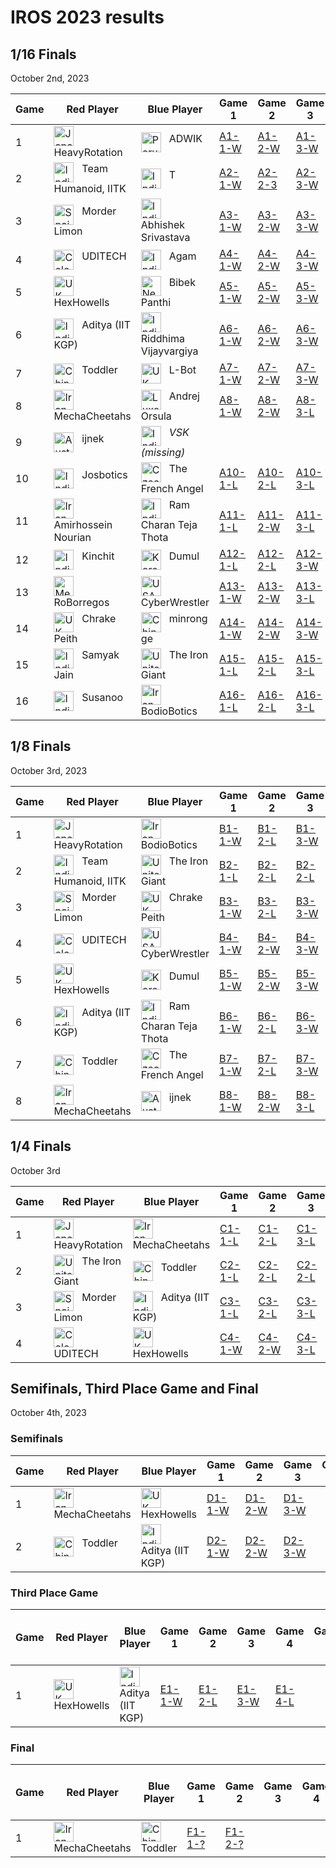 # IROS 2023 results

## 1/16 Finals
October 2nd, 2023

| Game | Red Player          | Blue Player                            | Game 1 | Game 2 | Game 3 | Game 4 | Game 5 | Score | Winner |
|------|---------------------|----------------------------------------|--------|--------|--------|--------|--------|-------|--------|
| 1    | <img src="https://webots.cloud/images/flags/jp.svg" width="32px" title="Japan" align="top"> &nbsp; HeavyRotation | <img src="https://webots.cloud/images/flags/in.svg" width="32px" title="Peru" align="top"> &nbsp; ADWIK | [A1-1-W](https://webots.cloud/run?version=R2023b&url=https://github.com/cyberbotics/wrestling/blob/IROS2023/worlds/wrestling.wbt&type=competition&context=view&id=IROS2023-A1-1-W) | [A1-2-W](https://webots.cloud/run?version=R2023b&url=https://github.com/cyberbotics/wrestling/blob/IROS2023/worlds/wrestling.wbt&type=competition&context=view&id=IROS2023-A1-2-W) | [A1-3-W](https://webots.cloud/run?version=R2023b&url=https://github.com/cyberbotics/wrestling/blob/IROS2023/worlds/wrestling.wbt&type=competition&context=view&id=IROS2023-A1-3-W) | | | 3 - 0 | <img src="https://webots.cloud/images/flags/jp.svg" width="32px" title="Japan" align="top"> &nbsp; HeavyRotation |
| 2    | <img src="https://webots.cloud/images/flags/in.svg" width="32px" title="India" align="top"> &nbsp; Team Humanoid, IITK | <img src="https://webots.cloud/images/flags/in.svg" width="32px" title="India" align="top"> &nbsp; T | [A2-1-W](https://webots.cloud/run?version=R2023b&url=https://github.com/cyberbotics/wrestling/blob/IROS2023/worlds/wrestling.wbt&type=competition&context=view&id=IROS2023-A2-1-W) | [A2-2-3](https://webots.cloud/run?version=R2023b&url=https://github.com/cyberbotics/wrestling/blob/IROS2023/worlds/wrestling.wbt&type=competition&context=view&id=IROS2023-A2-2-W) | [A2-3-W](https://webots.cloud/run?version=R2023b&url=https://github.com/cyberbotics/wrestling/blob/IROS2023/worlds/wrestling.wbt&type=competition&context=view&id=IROS2023-A2-3-W) | | | 3 - 0 | <img src="https://webots.cloud/images/flags/in.svg" width="32px" title="India" align="top"> &nbsp; Team Humanoid, IITK |
| 3    | <img src="https://webots.cloud/images/flags/es.svg" width="32px" title="Spain" align="top"> &nbsp; Morder Limon | <img src="https://webots.cloud/images/flags/in.svg" width="32px" title="India" align="top"> &nbsp; Abhishek Srivastava | [A3-1-W](https://webots.cloud/run?version=R2023b&url=https://github.com/cyberbotics/wrestling/blob/IROS2023/worlds/wrestling.wbt&type=competition&context=view&id=IROS2023-A3-1-W) | [A3-2-W](https://webots.cloud/run?version=R2023b&url=https://github.com/cyberbotics/wrestling/blob/IROS2023/worlds/wrestling.wbt&type=competition&context=view&id=IROS2023-A3-2-W) | [A3-3-W](https://webots.cloud/run?version=R2023b&url=https://github.com/cyberbotics/wrestling/blob/IROS2023/worlds/wrestling.wbt&type=competition&context=view&id=IROS2023-A3-3-W) | | | 3 - 0 | <img src="https://webots.cloud/images/flags/es.svg" width="32px" title="Spain" align="top"> &nbsp; Morder Limon |
| 4    | <img src="https://webots.cloud/images/flags/co.svg" width="32px" title="Colombia" align="top"> &nbsp; UDITECH | <img src="https://webots.cloud/images/flags/in.svg" width="32px" title="India" align="top"> &nbsp; Agam | [A4-1-W](https://webots.cloud/run?version=R2023b&url=https://github.com/cyberbotics/wrestling/blob/IROS2023/worlds/wrestling.wbt&type=competition&context=view&id=IROS2023-A4-1-W) | [A4-2-W](https://webots.cloud/run?version=R2023b&url=https://github.com/cyberbotics/wrestling/blob/IROS2023/worlds/wrestling.wbt&type=competition&context=view&id=IROS2023-A4-2-W) | [A4-3-W](https://webots.cloud/run?version=R2023b&url=https://github.com/cyberbotics/wrestling/blob/IROS2023/worlds/wrestling.wbt&type=competition&context=view&id=IROS2023-A4-3-W) | | | 3 - 0 | <img src="https://webots.cloud/images/flags/co.svg" width="32px" title="Colombia" align="top"> &nbsp; UDITECH |
| 5    | <img src="https://webots.cloud/images/flags/gb.svg" width="32px" title="UK" align="top"> &nbsp; HexHowells | <img src="https://webots.cloud/images/flags/np.svg" width="32px" title="Nepal" align="top"> &nbsp; Bibek Panthi | [A5-1-W](https://webots.cloud/run?version=R2023b&url=https://github.com/cyberbotics/wrestling/blob/IROS2023/worlds/wrestling.wbt&type=competition&context=view&id=IROS2023-A5-1-W) | [A5-2-W](https://webots.cloud/run?version=R2023b&url=https://github.com/cyberbotics/wrestling/blob/IROS2023/worlds/wrestling.wbt&type=competition&context=view&id=IROS2023-A5-2-W) | [A5-3-W](https://webots.cloud/run?version=R2023b&url=https://github.com/cyberbotics/wrestling/blob/IROS2023/worlds/wrestling.wbt&type=competition&context=view&id=IROS2023-A5-3-W) | | | 3 - 0 | <img src="https://webots.cloud/images/flags/gb.svg" width="32px" title="UK" align="top"> &nbsp; HexHowells |
| 6    | <img src="https://webots.cloud/images/flags/in.svg" width="32px" title="India" align="top"> &nbsp; Aditya (IIT KGP) | <img src="https://webots.cloud/images/flags/in.svg" width="32px" title="India" align="top"> &nbsp; Riddhima Vijayvargiya | [A6-1-W](https://webots.cloud/run?version=R2023b&url=https://github.com/cyberbotics/wrestling/blob/IROS2023/worlds/wrestling.wbt&type=competition&context=view&id=IROS2023-A6-1-W) | [A6-2-W](https://webots.cloud/run?version=R2023b&url=https://github.com/cyberbotics/wrestling/blob/IROS2023/worlds/wrestling.wbt&type=competition&context=view&id=IROS2023-A6-2-W) | [A6-3-W](https://webots.cloud/run?version=R2023b&url=https://github.com/cyberbotics/wrestling/blob/IROS2023/worlds/wrestling.wbt&type=competition&context=view&id=IROS2023-A6-3-W) | | | 3 - 0 | <img src="https://webots.cloud/images/flags/in.svg" width="32px" title="India" align="top"> &nbsp; Aditya (IIT KGP) |
| 7    | <img src="https://webots.cloud/images/flags/cn.svg" width="32px" title="China" align="top"> &nbsp; Toddler | <img src="https://webots.cloud/images/flags/gb.svg" width="32px" title="UK" align="top"> &nbsp; L-Bot | [A7-1-W](https://webots.cloud/run?version=R2023b&url=https://github.com/cyberbotics/wrestling/blob/IROS2023/worlds/wrestling.wbt&type=competition&context=view&id=IROS2023-A7-1-W) | [A7-2-W](https://webots.cloud/run?version=R2023b&url=https://github.com/cyberbotics/wrestling/blob/IROS2023/worlds/wrestling.wbt&type=competition&context=view&id=IROS2023-A7-2-W) | [A7-3-W](https://webots.cloud/run?version=R2023b&url=https://github.com/cyberbotics/wrestling/blob/IROS2023/worlds/wrestling.wbt&type=competition&context=view&id=IROS2023-A7-3-W) | | | 3 - 0 | <img src="https://webots.cloud/images/flags/cn.svg" width="32px" title="China" align="top"> &nbsp; Toddler |
| 8    | <img src="https://webots.cloud/images/flags/ir.svg" width="32px" title="Iran" align="top"> &nbsp; MechaCheetahs | <img src="https://webots.cloud/images/flags/lu.svg" width="32px" title="Luxembourg" align="top"> &nbsp; Andrej Orsula | [A8-1-W](https://webots.cloud/run?version=R2023b&url=https://github.com/cyberbotics/wrestling/blob/IROS2023/worlds/wrestling.wbt&type=competition&context=view&id=IROS2023-A8-1-W) | [A8-2-W](https://webots.cloud/run?version=R2023b&url=https://github.com/cyberbotics/wrestling/blob/IROS2023/worlds/wrestling.wbt&type=competition&context=view&id=IROS2023-A8-2-W) | [A8-3-L](https://webots.cloud/run?version=R2023b&url=https://github.com/cyberbotics/wrestling/blob/IROS2023/worlds/wrestling.wbt&type=competition&context=view&id=IROS2023-A8-3-L) | [A8-4-W](https://webots.cloud/run?version=R2023b&url=https://github.com/cyberbotics/wrestling/blob/IROS2023/worlds/wrestling.wbt&type=competition&context=view&id=IROS2023-A8-4-W) | | 3 - 1 | <img src="https://webots.cloud/images/flags/ir.svg" width="32px" title="Iran" align="top"> &nbsp; MechaCheetahs |
| 9    | <img src="https://webots.cloud/images/flags/au.svg" width="32px" title="Australia" align="top"> &nbsp; ijnek | <img src="https://webots.cloud/images/flags/in.svg" width="32px" title="India" align="top"> &nbsp; *VSK (missing)* | | | | | | | <img src="https://webots.cloud/images/flags/au.svg" width="32px" title="Australia" align="top"> &nbsp; ijnek |
| 10   | <img src="https://webots.cloud/images/flags/in.svg" width="32px" title="India" align="top"> &nbsp; Josbotics | <img src="https://webots.cloud/images/flags/cz.svg" width="32px" title="Czechia" align="top"> &nbsp; The French Angel | [A10-1-L](https://webots.cloud/run?version=R2023b&url=https://github.com/cyberbotics/wrestling/blob/IROS2023/worlds/wrestling.wbt&type=competition&context=view&id=IROS2023-A10-1-L) | [A10-2-L](https://webots.cloud/run?version=R2023b&url=https://github.com/cyberbotics/wrestling/blob/IROS2023/worlds/wrestling.wbt&type=competition&context=view&id=IROS2023-A10-2-L) | [A10-3-L](https://webots.cloud/run?version=R2023b&url=https://github.com/cyberbotics/wrestling/blob/IROS2023/worlds/wrestling.wbt&type=competition&context=view&id=IROS2023-A10-3-L) | | | 0 - 3 | <img src="https://webots.cloud/images/flags/cz.svg" width="32px" title="Czechia" align="top"> &nbsp; The French Angel |
| 11   | <img src="https://webots.cloud/images/flags/ir.svg" width="32px" title="Iran" align="top"> &nbsp; Amirhossein Nourian | <img src="https://webots.cloud/images/flags/in.svg" width="32px" title="India" align="top"> &nbsp; Ram Charan Teja Thota | [A11-1-L](https://webots.cloud/run?version=R2023b&url=https://github.com/cyberbotics/wrestling/blob/IROS2023/worlds/wrestling.wbt&type=competition&context=view&id=IROS2023-A11-1-L) | [A11-2-W](https://webots.cloud/run?version=R2023b&url=https://github.com/cyberbotics/wrestling/blob/IROS2023/worlds/wrestling.wbt&type=competition&context=view&id=IROS2023-A11-2-W) | [A11-3-L](https://webots.cloud/run?version=R2023b&url=https://github.com/cyberbotics/wrestling/blob/IROS2023/worlds/wrestling.wbt&type=competition&context=view&id=IROS2023-A11-3-L) | [A11-4-L](https://webots.cloud/run?version=R2023b&url=https://github.com/cyberbotics/wrestling/blob/IROS2023/worlds/wrestling.wbt&type=competition&context=view&id=IROS2023-A11-4-L) | | 1 - 3 | <img src="https://webots.cloud/images/flags/in.svg" width="32px" title="India" align="top"> &nbsp; Ram Charan Teja Thota |
| 12   | <img src="https://webots.cloud/images/flags/in.svg" width="32px" title="India" align="top"> &nbsp; Kinchit | <img src="https://webots.cloud/images/flags/kr.svg" width="32px" title="Korea" align="top"> &nbsp; Dumul | [A12-1-L](https://webots.cloud/run?version=R2023b&url=https://github.com/cyberbotics/wrestling/blob/IROS2023/worlds/wrestling.wbt&type=competition&context=view&id=IROS2023-A12-1-L) | [A12-2-L](https://webots.cloud/run?version=R2023b&url=https://github.com/cyberbotics/wrestling/blob/IROS2023/worlds/wrestling.wbt&type=competition&context=view&id=IROS2023-A12-2-L) | [A12-3-W](https://webots.cloud/run?version=R2023b&url=https://github.com/cyberbotics/wrestling/blob/IROS2023/worlds/wrestling.wbt&type=competition&context=view&id=IROS2023-A12-3-W) | [A12-4-W](https://webots.cloud/run?version=R2023b&url=https://github.com/cyberbotics/wrestling/blob/IROS2023/worlds/wrestling.wbt&type=competition&context=view&id=IROS2023-A12-4-W) | [A12-5-L](https://webots.cloud/run?version=R2023b&url=https://github.com/cyberbotics/wrestling/blob/IROS2023/worlds/wrestling.wbt&type=competition&context=view&id=IROS2023-A12-5-L) | 2 - 3 | <img src="https://webots.cloud/images/flags/kr.svg" width="32px" title="Korea" align="top"> &nbsp; Dumul |
| 13   | <img src="https://webots.cloud/images/flags/mx.svg" width="32px" title="Mexico" align="top"> &nbsp; RoBorregos | <img src="https://webots.cloud/images/flags/us.svg" width="32px" title="USA" align="top"> &nbsp; CyberWrestler | [A13-1-W](https://webots.cloud/run?version=R2023b&url=https://github.com/cyberbotics/wrestling/blob/IROS2023/worlds/wrestling.wbt&type=competition&context=view&id=IROS2023-A13-1-W) | [A13-2-W](https://webots.cloud/run?version=R2023b&url=https://github.com/cyberbotics/wrestling/blob/IROS2023/worlds/wrestling.wbt&type=competition&context=view&id=IROS2023-A13-2-W) | [A13-3-L](https://webots.cloud/run?version=R2023b&url=https://github.com/cyberbotics/wrestling/blob/IROS2023/worlds/wrestling.wbt&type=competition&context=view&id=IROS2023-A13-3-L) | [A13-4-L](https://webots.cloud/run?version=R2023b&url=https://github.com/cyberbotics/wrestling/blob/IROS2023/worlds/wrestling.wbt&type=competition&context=view&id=IROS2023-A13-4-L) | [A13-5-L](https://webots.cloud/run?version=R2023b&url=https://github.com/cyberbotics/wrestling/blob/IROS2023/worlds/wrestling.wbt&type=competition&context=view&id=IROS2023-A13-5-L) | 2 - 3 | <img src="https://webots.cloud/images/flags/us.svg" width="32px" title="USA" align="top"> &nbsp; CyberWrestler |
| 14   | <img src="https://webots.cloud/images/flags/gb.svg" width="32px" title="UK" align="top"> &nbsp; Chrake Peith | <img src="https://webots.cloud/images/flags/cn.svg" width="32px" title="China" align="top"> &nbsp; minrong ge | [A14-1-W](https://webots.cloud/run?version=R2023b&url=https://github.com/cyberbotics/wrestling/blob/IROS2023/worlds/wrestling.wbt&type=competition&context=view&id=IROS2023-A14-1-W) | [A14-2-W](https://webots.cloud/run?version=R2023b&url=https://github.com/cyberbotics/wrestling/blob/IROS2023/worlds/wrestling.wbt&type=competition&context=view&id=IROS2023-A14-2-W) | [A14-3-W](https://webots.cloud/run?version=R2023b&url=https://github.com/cyberbotics/wrestling/blob/IROS2023/worlds/wrestling.wbt&type=competition&context=view&id=IROS2023-A14-3-W) | | | 3 - 0 | <img src="https://webots.cloud/images/flags/gb.svg" width="32px" title="UK" align="top"> &nbsp; Chrake Peith |
| 15   | <img src="https://webots.cloud/images/flags/in.svg" width="32px" title="India" align="top"> &nbsp; Samyak Jain | <img src="https://webots.cloud/images/flags/ae.svg" width="32px" title="United Arab Emirates" align="top"> &nbsp; The Iron Giant | [A15-1-L](https://webots.cloud/run?version=R2023b&url=https://github.com/cyberbotics/wrestling/blob/IROS2023/worlds/wrestling.wbt&type=competition&context=view&id=IROS2023-A15-1-L) | [A15-2-L](https://webots.cloud/run?version=R2023b&url=https://github.com/cyberbotics/wrestling/blob/IROS2023/worlds/wrestling.wbt&type=competition&context=view&id=IROS2023-A15-2-L) | [A15-3-L](https://webots.cloud/run?version=R2023b&url=https://github.com/cyberbotics/wrestling/blob/IROS2023/worlds/wrestling.wbt&type=competition&context=view&id=IROS2023-A15-3-L) | | | 0 - 3 | <img src="https://webots.cloud/images/flags/ae.svg" width="32px" title="United Arab Emirates" align="top"> &nbsp; The Iron Giant |
| 16   | <img src="https://webots.cloud/images/flags/in.svg" width="32px" title="India" align="top"> &nbsp; Susanoo | <img src="https://webots.cloud/images/flags/ir.svg" width="32px" title="Iran" align="top"> &nbsp; BodioBotics | [A16-1-L](https://webots.cloud/run?version=R2023b&url=https://github.com/cyberbotics/wrestling/blob/IROS2023/worlds/wrestling.wbt&type=competition&context=view&id=IROS2023-A16-1-L) | [A16-2-L](https://webots.cloud/run?version=R2023b&url=https://github.com/cyberbotics/wrestling/blob/IROS2023/worlds/wrestling.wbt&type=competition&context=view&id=IROS2023-A16-2-L) | [A16-3-L](https://webots.cloud/run?version=R2023b&url=https://github.com/cyberbotics/wrestling/blob/IROS2023/worlds/wrestling.wbt&type=competition&context=view&id=IROS2023-A16-3-L) | | | 0 - 3 | <img src="https://webots.cloud/images/flags/ir.svg" width="32px" title="Iran" align="top"> &nbsp; BodioBotics |

## 1/8 Finals
October 3rd, 2023

| Game | Red Player | Blue Player | Game 1 | Game 2 | Game 3 | Game 4 | Game 5 | Score | Winner |
|------|------------|-------------|--------|--------|--------|--------|--------|-------|--------|
| 1    | <img src="https://webots.cloud/images/flags/jp.svg" width="32px" title="Japan" align="top"> &nbsp; HeavyRotation | <img src="https://webots.cloud/images/flags/ir.svg" width="32px" title="Iran" align="top"> &nbsp; BodioBotics | [B1-1-W](https://webots.cloud/run?version=R2023b&url=https://github.com/cyberbotics/wrestling/blob/IROS2023/worlds/wrestling.wbt&type=competition&context=view&id=IROS2023-B1-1-W) | [B1-2-L](https://webots.cloud/run?version=R2023b&url=https://github.com/cyberbotics/wrestling/blob/IROS2023/worlds/wrestling.wbt&type=competition&context=view&id=IROS2023-B1-2-L) | [B1-3-W](https://webots.cloud/run?version=R2023b&url=https://github.com/cyberbotics/wrestling/blob/IROS2023/worlds/wrestling.wbt&type=competition&context=view&id=IROS2023-B1-3-W) | [B1-4-L](https://webots.cloud/run?version=R2023b&url=https://github.com/cyberbotics/wrestling/blob/IROS2023/worlds/wrestling.wbt&type=competition&context=view&id=IROS2023-B1-4-L) | [B1-5-W](https://webots.cloud/run?version=R2023b&url=https://github.com/cyberbotics/wrestling/blob/IROS2023/worlds/wrestling.wbt&type=competition&context=view&id=IROS2023-B1-5-W) | 3 - 2 | <img src="https://webots.cloud/images/flags/jp.svg" width="32px" title="Japan" align="top"> &nbsp; HeavyRotation |
| 2    | <img src="https://webots.cloud/images/flags/in.svg" width="32px" title="India" align="top"> &nbsp; Team Humanoid, IITK | <img src="https://webots.cloud/images/flags/ae.svg" width="32px" title="United Arab Emirates" align="top"> &nbsp; The Iron Giant | [B2-1-L](https://webots.cloud/run?version=R2023b&url=https://github.com/cyberbotics/wrestling/blob/IROS2023/worlds/wrestling.wbt&type=competition&context=view&id=IROS2023-B2-1-L) | [B2-2-L](https://webots.cloud/run?version=R2023b&url=https://github.com/cyberbotics/wrestling/blob/IROS2023/worlds/wrestling.wbt&type=competition&context=view&id=IROS2023-B2-2-L) | [B2-2-L](https://webots.cloud/run?version=R2023b&url=https://github.com/cyberbotics/wrestling/blob/IROS2023/worlds/wrestling.wbt&type=competition&context=view&id=IROS2023-B2-2-L) | | | 0 - 3 | <img src="https://webots.cloud/images/flags/ae.svg" width="32px" title="United Arab Emirates" align="top"> &nbsp; The Iron Giant |
| 3    | <img src="https://webots.cloud/images/flags/es.svg" width="32px" title="Spain" align="top"> &nbsp; Morder Limon | <img src="https://webots.cloud/images/flags/gb.svg" width="32px" title="UK" align="top"> &nbsp; Chrake Peith | [B3-1-W](https://webots.cloud/run?version=R2023b&url=https://github.com/cyberbotics/wrestling/blob/IROS2023/worlds/wrestling.wbt&type=competition&context=view&id=IROS2023-B3-1-W) | [B3-2-L](https://webots.cloud/run?version=R2023b&url=https://github.com/cyberbotics/wrestling/blob/IROS2023/worlds/wrestling.wbt&type=competition&context=view&id=IROS2023-B3-2-L) | [B3-3-W](https://webots.cloud/run?version=R2023b&url=https://github.com/cyberbotics/wrestling/blob/IROS2023/worlds/wrestling.wbt&type=competition&context=view&id=IROS2023-B3-3-W) | [B3-4-L](https://webots.cloud/run?version=R2023b&url=https://github.com/cyberbotics/wrestling/blob/IROS2023/worlds/wrestling.wbt&type=competition&context=view&id=IROS2023-B3-4-L) | [B3-5-W](https://webots.cloud/run?version=R2023b&url=https://github.com/cyberbotics/wrestling/blob/IROS2023/worlds/wrestling.wbt&type=competition&context=view&id=IROS2023-B3-5-W) | 3 - 2 | <img src="https://webots.cloud/images/flags/es.svg" width="32px" title="Spain" align="top"> &nbsp; Morder Limon |
| 4    | <img src="https://webots.cloud/images/flags/co.svg" width="32px" title="Colombia" align="top"> &nbsp; UDITECH | <img src="https://webots.cloud/images/flags/us.svg" width="32px" title="USA" align="top"> &nbsp; CyberWrestler | [B4-1-W](https://webots.cloud/run?version=R2023b&url=https://github.com/cyberbotics/wrestling/blob/IROS2023/worlds/wrestling.wbt&type=competition&context=view&id=IROS2023-B4-1-W) | [B4-2-W](https://webots.cloud/run?version=R2023b&url=https://github.com/cyberbotics/wrestling/blob/IROS2023/worlds/wrestling.wbt&type=competition&context=view&id=IROS2023-B4-2-W) | [B4-3-W](https://webots.cloud/run?version=R2023b&url=https://github.com/cyberbotics/wrestling/blob/IROS2023/worlds/wrestling.wbt&type=competition&context=view&id=IROS2023-B4-3-W) | | | 3 - 0 | <img src="https://webots.cloud/images/flags/co.svg" width="32px" title="Colombia" align="top"> &nbsp; UDITECH |
| 5    | <img src="https://webots.cloud/images/flags/gb.svg" width="32px" title="UK" align="top"> &nbsp; HexHowells | <img src="https://webots.cloud/images/flags/kr.svg" width="32px" title="Korea" align="top"> &nbsp; Dumul | [B5-1-W](https://webots.cloud/run?version=R2023b&url=https://github.com/cyberbotics/wrestling/blob/IROS2023/worlds/wrestling.wbt&type=competition&context=view&id=IROS2023-B5-1-W) | [B5-2-W](https://webots.cloud/run?version=R2023b&url=https://github.com/cyberbotics/wrestling/blob/IROS2023/worlds/wrestling.wbt&type=competition&context=view&id=IROS2023-B5-2-W) | [B5-3-W](https://webots.cloud/run?version=R2023b&url=https://github.com/cyberbotics/wrestling/blob/IROS2023/worlds/wrestling.wbt&type=competition&context=view&id=IROS2023-B5-3-W) | | | 3 - 0 | <img src="https://webots.cloud/images/flags/gb.svg" width="32px" title="UK" align="top"> &nbsp; HexHowells |
| 6    | <img src="https://webots.cloud/images/flags/in.svg" width="32px" title="India" align="top"> &nbsp; Aditya (IIT KGP) | <img src="https://webots.cloud/images/flags/in.svg" width="32px" title="India" align="top"> &nbsp; Ram Charan Teja Thota | [B6-1-W](https://webots.cloud/run?version=R2023b&url=https://github.com/cyberbotics/wrestling/blob/IROS2023/worlds/wrestling.wbt&type=competition&context=view&id=IROS2023-B6-1-W) | [B6-2-L](https://webots.cloud/run?version=R2023b&url=https://github.com/cyberbotics/wrestling/blob/IROS2023/worlds/wrestling.wbt&type=competition&context=view&id=IROS2023-B6-2-L) | [B6-3-W](https://webots.cloud/run?version=R2023b&url=https://github.com/cyberbotics/wrestling/blob/IROS2023/worlds/wrestling.wbt&type=competition&context=view&id=IROS2023-B6-3-W) | [B6-4-W](https://webots.cloud/run?version=R2023b&url=https://github.com/cyberbotics/wrestling/blob/IROS2023/worlds/wrestling.wbt&type=competition&context=view&id=IROS2023-B6-4-W) | | 3 - 1 | <img src="https://webots.cloud/images/flags/in.svg" width="32px" title="India" align="top"> &nbsp; Aditya (IIT KGP) |
| 7    | <img src="https://webots.cloud/images/flags/cn.svg" width="32px" title="China" align="top"> &nbsp; Toddler | <img src="https://webots.cloud/images/flags/cz.svg" width="32px" title="Czechia" align="top"> &nbsp; The French Angel | [B7-1-W](https://webots.cloud/run?version=R2023b&url=https://github.com/cyberbotics/wrestling/blob/IROS2023/worlds/wrestling.wbt&type=competition&context=view&id=IROS2023-B7-1-W) | [B7-2-L](https://webots.cloud/run?version=R2023b&url=https://github.com/cyberbotics/wrestling/blob/IROS2023/worlds/wrestling.wbt&type=competition&context=view&id=IROS2023-B7-2-L) | [B7-3-W](https://webots.cloud/run?version=R2023b&url=https://github.com/cyberbotics/wrestling/blob/IROS2023/worlds/wrestling.wbt&type=competition&context=view&id=IROS2023-B7-3-W) | [B7-4-L](https://webots.cloud/run?version=R2023b&url=https://github.com/cyberbotics/wrestling/blob/IROS2023/worlds/wrestling.wbt&type=competition&context=view&id=IROS2023-B7-4-L) | [B7-5-W](https://webots.cloud/run?version=R2023b&url=https://github.com/cyberbotics/wrestling/blob/IROS2023/worlds/wrestling.wbt&type=competition&context=view&id=IROS2023-B7-5-W) | 3 - 2 | <img src="https://webots.cloud/images/flags/cn.svg" width="32px" title="China" align="top"> &nbsp; Toddler |
| 8    | <img src="https://webots.cloud/images/flags/ir.svg" width="32px" title="Iran" align="top"> &nbsp; MechaCheetahs | <img src="https://webots.cloud/images/flags/au.svg" width="32px" title="Australia" align="top"> &nbsp; ijnek | [B8-1-W](https://webots.cloud/run?version=R2023b&url=https://github.com/cyberbotics/wrestling/blob/IROS2023/worlds/wrestling.wbt&type=competition&context=view&id=IROS2023-B8-1-W) | [B8-2-W](https://webots.cloud/run?version=R2023b&url=https://github.com/cyberbotics/wrestling/blob/IROS2023/worlds/wrestling.wbt&type=competition&context=view&id=IROS2023-B8-2-W) | [B8-3-L](https://webots.cloud/run?version=R2023b&url=https://github.com/cyberbotics/wrestling/blob/IROS2023/worlds/wrestling.wbt&type=competition&context=view&id=IROS2023-B8-3-L) | [B8-4-W](https://webots.cloud/run?version=R2023b&url=https://github.com/cyberbotics/wrestling/blob/IROS2023/worlds/wrestling.wbt&type=competition&context=view&id=IROS2023-B8-4-W) | | 3 - 1 | <img src="https://webots.cloud/images/flags/ir.svg" width="32px" title="Iran" align="top"> &nbsp; MechaCheetahs |

## 1/4 Finals
October 3rd

| Game | Red Player | Blue Player | Game 1 | Game 2 | Game 3 | Game 4 | Game 5 | Score | Winner |
|------|------------|-------------|--------|--------|--------|--------|--------|-------|--------|
| 1    | <img src="https://webots.cloud/images/flags/jp.svg" width="32px" title="Japan" align="top"> &nbsp; HeavyRotation | <img src="https://webots.cloud/images/flags/ir.svg" width="32px" title="Iran" align="top"> &nbsp; MechaCheetahs | [C1-1-L](https://webots.cloud/run?version=R2023b&url=https://github.com/cyberbotics/wrestling/blob/IROS2023/worlds/wrestling.wbt&type=competition&context=view&id=IROS2023-C1-1-L) | [C1-2-L](https://webots.cloud/run?version=R2023b&url=https://github.com/cyberbotics/wrestling/blob/IROS2023/worlds/wrestling.wbt&type=competition&context=view&id=IROS2023-C1-2-L) | [C1-3-L](https://webots.cloud/run?version=R2023b&url=https://github.com/cyberbotics/wrestling/blob/IROS2023/worlds/wrestling.wbt&type=competition&context=view&id=IROS2023-C1-3-L) | | | 0 - 3 | <img src="https://webots.cloud/images/flags/ir.svg" width="32px" title="Iran" align="top"> &nbsp; MechaCheetahs |
| 2    | <img src="https://webots.cloud/images/flags/ae.svg" width="32px" title="United Arab Emirates" align="top"> &nbsp; The Iron Giant | <img src="https://webots.cloud/images/flags/cn.svg" width="32px" title="China" align="top"> &nbsp; Toddler | [C2-1-L](https://webots.cloud/run?version=R2023b&url=https://github.com/cyberbotics/wrestling/blob/IROS2023/worlds/wrestling.wbt&type=competition&context=view&id=IROS2023-C2-1-L) | [C2-2-L](https://webots.cloud/run?version=R2023b&url=https://github.com/cyberbotics/wrestling/blob/IROS2023/worlds/wrestling.wbt&type=competition&context=view&id=IROS2023-C2-2-L) | [C2-2-L](https://webots.cloud/run?version=R2023b&url=https://github.com/cyberbotics/wrestling/blob/IROS2023/worlds/wrestling.wbt&type=competition&context=view&id=IROS2023-C2-2-L) | | | 0 - 3 | <img src="https://webots.cloud/images/flags/cn.svg" width="32px" title="China" align="top"> &nbsp; Toddler |
| 3    | <img src="https://webots.cloud/images/flags/es.svg" width="32px" title="Spain" align="top"> &nbsp; Morder Limon | <img src="https://webots.cloud/images/flags/in.svg" width="32px" title="India" align="top"> &nbsp; Aditya (IIT KGP) | [C3-1-L](https://webots.cloud/run?version=R2023b&url=https://github.com/cyberbotics/wrestling/blob/IROS2023/worlds/wrestling.wbt&type=competition&context=view&id=IROS2023-C3-1-L) | [C3-2-L](https://webots.cloud/run?version=R2023b&url=https://github.com/cyberbotics/wrestling/blob/IROS2023/worlds/wrestling.wbt&type=competition&context=view&id=IROS2023-C3-2-L) | [C3-3-L](https://webots.cloud/run?version=R2023b&url=https://github.com/cyberbotics/wrestling/blob/IROS2023/worlds/wrestling.wbt&type=competition&context=view&id=IROS2023-C3-3-L) | | | 0 - 3 | <img src="https://webots.cloud/images/flags/in.svg" width="32px" title="India" align="top"> &nbsp; Aditya (IIT KGP) |
| 4    | <img src="https://webots.cloud/images/flags/co.svg" width="32px" title="Colombia" align="top"> &nbsp; UDITECH | <img src="https://webots.cloud/images/flags/gb.svg" width="32px" title="UK" align="top"> &nbsp; HexHowells | [C4-1-W](https://webots.cloud/run?version=R2023b&url=https://github.com/cyberbotics/wrestling/blob/IROS2023/worlds/wrestling.wbt&type=competition&context=view&id=IROS2023-C4-1-W) | [C4-2-W](https://webots.cloud/run?version=R2023b&url=https://github.com/cyberbotics/wrestling/blob/IROS2023/worlds/wrestling.wbt&type=competition&context=view&id=IROS2023-C4-2-W) | [C4-3-L](https://webots.cloud/run?version=R2023b&url=https://github.com/cyberbotics/wrestling/blob/IROS2023/worlds/wrestling.wbt&type=competition&context=view&id=IROS2023-C4-3-L) | [C4-4-L](https://webots.cloud/run?version=R2023b&url=https://github.com/cyberbotics/wrestling/blob/IROS2023/worlds/wrestling.wbt&type=competition&context=view&id=IROS2023-C4-4-L) | [C4-5-L](https://webots.cloud/run?version=R2023b&url=https://github.com/cyberbotics/wrestling/blob/IROS2023/worlds/wrestling.wbt&type=competition&context=view&id=IROS2023-C4-5-L) | 2 - 3 | <img src="https://webots.cloud/images/flags/gb.svg" width="32px" title="UK" align="top"> &nbsp; HexHowells |

## Semifinals, Third Place Game and Final
October 4th, 2023

### Semifinals

| Game | Red Player | Blue Player | Game 1 | Game 2 | Game 3 | Game 4 |Game 5 | Score | Winner | Looser |
|------|------------|-------------|--------|--------|--------|--------|-------|-------|--------|--------|
| 1    | <img src="https://webots.cloud/images/flags/ir.svg" width="32px" title="Iran" align="top"> &nbsp; MechaCheetahs | <img src="https://webots.cloud/images/flags/gb.svg" width="32px" title="UK" align="top"> &nbsp; HexHowells | [D1-1-W](https://webots.cloud/run?version=R2023b&url=https://github.com/cyberbotics/wrestling/blob/IROS2023/worlds/wrestling.wbt&type=competition&context=view&id=IROS2023-D1-1-W) | [D1-2-W](https://webots.cloud/run?version=R2023b&url=https://github.com/cyberbotics/wrestling/blob/IROS2023/worlds/wrestling.wbt&type=competition&context=view&id=IROS2023-D1-1-W) | [D1-3-W](https://webots.cloud/run?version=R2023b&url=https://github.com/cyberbotics/wrestling/blob/IROS2023/worlds/wrestling.wbt&type=competition&context=view&id=IROS2023-D1-3-W) | | | 3 - 0 | <img src="https://webots.cloud/images/flags/ir.svg" width="32px" title="Iran" align="top"> &nbsp; MechaCheetahs | <img src="https://webots.cloud/images/flags/gb.svg" width="32px" title="UK" align="top"> &nbsp; HexHowells |
| 2    | <img src="https://webots.cloud/images/flags/cn.svg" width="32px" title="China" align="top"> &nbsp; Toddler | <img src="https://webots.cloud/images/flags/in.svg" width="32px" title="India" align="top"> &nbsp; Aditya (IIT KGP) | [D2-1-W](https://webots.cloud/run?version=R2023b&url=https://github.com/cyberbotics/wrestling/blob/IROS2023/worlds/wrestling.wbt&type=competition&context=view&id=IROS2023-D2-1-W) | [D2-2-W](https://webots.cloud/run?version=R2023b&url=https://github.com/cyberbotics/wrestling/blob/IROS2023/worlds/wrestling.wbt&type=competition&context=view&id=IROS2023-D2-2-W) | [D2-3-W](https://webots.cloud/run?version=R2023b&url=https://github.com/cyberbotics/wrestling/blob/IROS2023/worlds/wrestling.wbt&type=competition&context=view&id=IROS2023-D2-3-W) | | | 3 - 0 | <img src="https://webots.cloud/images/flags/cn.svg" width="32px" title="China" align="top"> &nbsp; Toddler | <img src="https://webots.cloud/images/flags/in.svg" width="32px" title="India" align="top"> &nbsp; Aditya (IIT KGP) |

### Third Place Game

| Game | Red Player | Blue Player | Game 1 | Game 2 | Game 3 | Game 4 | Game 5 | Score | Bronze Medal (3rd place) |
|------|------------|-------------|--------|--------|--------|--------|--------|-------|--------------------------|
| 1    | <img src="https://webots.cloud/images/flags/gb.svg" width="32px" title="UK" align="top"> &nbsp; HexHowells | <img src="https://webots.cloud/images/flags/in.svg" width="32px" title="India" align="top"> &nbsp; Aditya (IIT KGP) | [E1-1-W](https://webots.cloud/run?version=R2023b&url=https://github.com/cyberbotics/wrestling/blob/IROS2023/worlds/wrestling.wbt&type=competition&context=view&id=IROS2023-E1-1-W) | [E1-2-L](https://webots.cloud/run?version=R2023b&url=https://github.com/cyberbotics/wrestling/blob/IROS2023/worlds/wrestling.wbt&type=competition&context=view&id=IROS2023-E1-2-L) | [E1-3-W](https://webots.cloud/run?version=R2023b&url=https://github.com/cyberbotics/wrestling/blob/IROS2023/worlds/wrestling.wbt&type=competition&context=view&id=IROS2023-E1-3-W) | [E1-4-L](https://webots.cloud/run?version=R2023b&url=https://github.com/cyberbotics/wrestling/blob/IROS2023/worlds/wrestling.wbt&type=competition&context=view&id=IROS2023-E1-4-L) | | 2 - 2 | E1 |

### Final

| Game | Red Player | Blue Player | Game 1 | Game 2 | Game 3 | Game 4 | Game 5 | Score | Gold Medal (1st place) | Silver Medal (2nd place) |
|------|------------|-------------|--------|--------|--------|--------|--------|-------|------------------------|--------------------------|
| 1    | <img src="https://webots.cloud/images/flags/ir.svg" width="32px" title="Iran" align="top"> &nbsp; MechaCheetahs | <img src="https://webots.cloud/images/flags/cn.svg" width="32px" title="China" align="top"> &nbsp; Toddler | [F1-1-?](https://webots.cloud/run?version=R2023b&url=https://github.com/cyberbotics/wrestling/blob/IROS2023/worlds/wrestling.wbt&type=competition&context=view&id=IROS2023-F1-1-?) | [F1-2-?](https://webots.cloud/run?version=R2023b&url=https://github.com/cyberbotics/wrestling/blob/IROS2023/worlds/wrestling.wbt&type=competition&context=view&id=IROS2023-F1-2-?) | | | | ? - ? | F1 | F2 |


